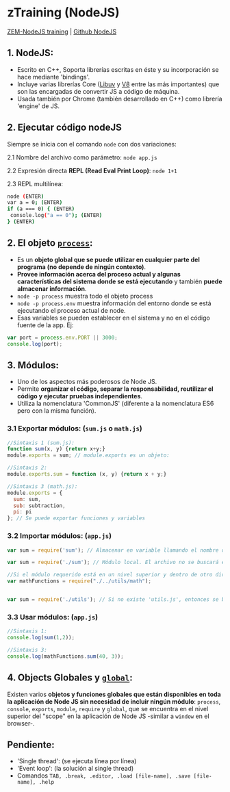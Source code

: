 # zTraining (NodeJS)
[ZEM-NodeJS training](https://bitbucket.org/zemoga/zem-nodejs-training/wiki/Home) | [Github NodeJS](https://github.com/nodejs/node)

## 1. NodeJS:
- Escrito en C++, Soporta librerías escritas en éste y su incorporación se hace mediante 'bindings'.
- Incluye varias librerías Core ([Libuv](https://github.com/libuv/libuv) y [V8](https://github.com/v8/v8) entre las más importantes) que son las encargadas de convertir JS a código de máquina.
- Usada también por Chrome (también desarrollado en C++) como librería 'engine' de JS.

## 2. Ejecutar código nodeJS 
Siempre se inicia con el comando `node` con dos variaciones:

2.1 Nombre del archivo como parámetro:
`node app.js`

2.2 Expresión directa **REPL (Read Eval Print Loop)**:
`node 1+1`

2.3 REPL multilínea:
```bash
node (ENTER)
var a = 0; (ENTER)
if (a === 0) { (ENTER)
 console.log("a == 0"); (ENTER)
} (ENTER)
```

## 2. El objeto [`process`](https://nodejs.org/api/process.html#process_process):
- Es un **objeto global que se puede utilizar en cualquier parte del programa (no depende de ningún contexto)**.
- **Provee información acerca del proceso actual y algunas características del sistema donde se está ejecutando** y también **puede almacenar información**.
- `node -p process` muestra todo el objeto process
- `node -p process.env` muestra información del entorno donde se está ejecutando el proceso actual de node.
- Esas variables se pueden establecer en el sistema y no en el código fuente de la app. Ej:
```js
var port = process.env.PORT || 3000;
console.log(port);
```

## 3. Módulos:
- Uno de los aspectos más poderosos de Node JS.
- Permite **organizar el código, separar la responsabilidad, reutilizar el código y ejecutar pruebas independientes**.
- Utiliza la nomenclatura 'CommonJS' (diferente a la nomenclatura ES6 pero con la misma función).

### 3.1 Exportar módulos: (`sum.js` o `math.js`)
```js
//Sintaxis 1 (sum.js):
function sum(x, y) {return x+y;}
module.exports = sum; // module.exports es un objeto:

//Sintaxis 2:
module.exports.sum = function (x, y) {return x + y;}

//Sintaxis 3 (math.js):
module.exports = {
  sum: sum,
  sub: subtraction,
  pi: pi
}; // Se puede exportar funciones y variables
```

### 3.2 Importar módulos: (`app.js`)
```js
var sum = require('sum'); // Almacenar en variable llamando el nombre del archivo que contiente los export. No es necesario especificar la extensión '.js'

var sum = require('./sum'); // Módulo local. El archivo no se buscará en node_modules. Las rutas especificadas en el require son relativas; 

//Si el módulo requerido está en un nivel superior y dentro de otro directorio llamado utils ser escribiría de la siguiente manera:
var mathFunctions = require("./../utils/math");


var sum = require('./utils'); // Si no existe 'utils.js', entonces se buscará 'utils/index.js'
```
### 3.3 Usar módulos: (`app.js`)
```js
//Sintaxis 1: 
console.log(sum(1,2));

//Sintaxis 3:
console.log(mathFunctions.sum(40, 3));
```

## 4. Objects Globales y [`global`](https://nodejs.org/api/globals.html):
Existen varios **objetos y funciones globales que están disponibles en toda la aplicación de Node JS sin necesidad de incluir ningún módulo**: `process`, `console`, `exports`, `module`, `require` y `global`, que se encuentra en el nivel superior del "scope" en la aplicación de Node JS -similar a `window` en el browser-.

## Pendiente:
- 'Single thread': (se ejecuta línea por línea)
- 'Event loop': (la solución al single thread)
- Comandos `TAB, .break, .editor, .load [file-name], .save [file-name], .help`
